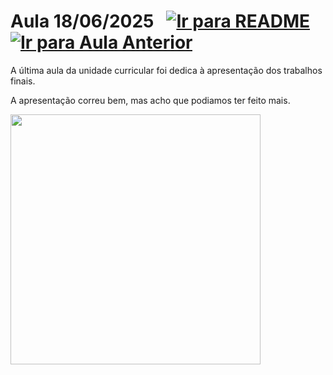 # Aula 18/06/2025 &nbsp; [![Ir para README](https://img.shields.io/badge/Indice-Verde?style=for-the-badge)](../README.md#indice) &nbsp; [![Ir para Aula Anterior](https://img.shields.io/badge/Anterior-Aula%2015-007ACC?style=for-the-badge)](../aulas/17-06-2025.md) 

<p> 
  A última aula da unidade curricular foi dedica à apresentação dos trabalhos finais.
</p> 

<p> 
  A apresentação correu bem, mas acho que podiamos ter feito mais.
</p>

<img src="" width="400" />
